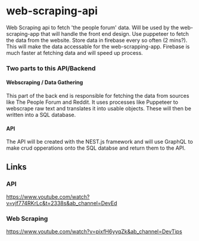 # web-scraping-api
Web Scraping api to fetch 'the people forum' data. Will be used by the web-scraping-app that will handle the front end design. Use puppeteer to fetch the data from the website. Store data in firebase every so often (2 mins?). This will make the data accessable for the web-scrapping-app. Firebase is much faster at fetching data and will speed up process.

### Two parts to this API/Backend

#### Webscraping / Data Gathering
This part of the back end is responsible for fetching the data from sources like The People Forum and Reddit. It uses processes like Puppeteer to webscrape raw text and translates it into usable objects. These will then be written into a SQL database.

#### API
The API will be created with the NEST.js framework and will use GraphQL to make crud opperations onto the SQL databse and return them to the API.

## Links

### API

https://www.youtube.com/watch?v=vjf774RKrLc&t=2338s&ab_channel=DevEd

### Web Scraping

https://www.youtube.com/watch?v=pixfH6yyqZk&ab_channel=DevTips

